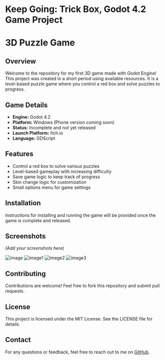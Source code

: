 # Keep Going: Trick Box, Godot 4.2 Game Project

# 3D Puzzle Game

## Overview
Welcome to the repository for my first 3D game made with Godot Engine! This project was created in a short period using available resources. It is a level-based puzzle game where you control a red box and solve puzzles to progress.

## Game Details
- **Engine:** Godot 4.2
- **Platform:** Windows (Phone version coming soon)
- **Status:** Incomplete and not yet released
- **Launch Platform:** Itch.io 
- **Language:** GDScript

## Features
- Control a red box to solve various puzzles
- Level-based gameplay with increasing difficulty
- Save game logic to keep track of progress
- Skin change logic for customization
- Small options menu for game settings

## Installation
Instructions for installing and running the game will be provided once the game is complete and released.

## Screenshots
*(Add your screenshots here)*

![image](https://github.com/user-attachments/assets/9231479e-312f-488b-a79e-da5c2c15bfe5)
![image1](https://github.com/user-attachments/assets/bbf1490b-70bf-4fb4-ae38-bf345a9e1032)
![image2](https://github.com/user-attachments/assets/816a99ef-8a7c-4c00-92e6-c16c333b9b52)
![image3](https://github.com/user-attachments/assets/2f54f287-7e01-44bb-a676-2ea81c724c3f)

## Contributing
Contributions are welcome! Feel free to fork this repository and submit pull requests.

## License
This project is licensed under the MIT License. See the LICENSE file for details.

## Contact
For any questions or feedback, feel free to reach out to me on [GitHub](https://github.com/Majd_lhb).

